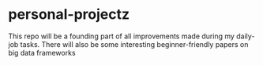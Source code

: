 # personal-projectz
This repo will be a founding part of all improvements made during my daily-job tasks. There will also be some interesting beginner-friendly papers on big data frameworks
